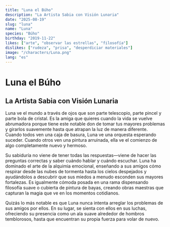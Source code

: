 ```yaml
---
title: "Luna el Búho"
description: "La Artista Sabia con Visión Lunaria"
date: "2025-08-19"
slug: "luna"
name: "Luna"
species: "Búho"
birthday: "2019-11-22"
likes: ["arte", "observar las estrellas", "filosofía"]
dislikes: ["rudeza", "prisa", "desperdiciar materiales"]
image: "/characters/Luna.png"
lang: "es"
---
```


# Luna el Búho
## La Artista Sabia con Visión Lunaria

Luna ve el mundo a través de ojos que son parte telescopio, parte pincel y parte bola de cristal. Es la amiga que quieres cuando la vida se vuelve abrumadora porque tiene este notable don de tomar tus mayores problemas y girarlos suavemente hasta que atrapan la luz de manera diferente. Cuando todos ven una caja de basura, Luna ve una orquesta esperando suceder. Cuando otros ven una pintura arruinada, ella ve el comienzo de algo completamente nuevo y hermoso.

Su sabiduría no viene de tener todas las respuestas—viene de hacer las preguntas correctas y saber cuándo hablar y cuándo escuchar. Luna ha dominado el arte de la alquimia emocional, enseñando a sus amigos cómo respirar desde las nubes de tormenta hasta los cielos despejados y ayudándolos a descubrir que sus miedos a menudo esconden sus mayores fortalezas. Es igualmente cómoda posada en una rama dispensando filosofía suave o cubierta de pintura de bayas, creando obras maestras que capturan la magia que ve en los momentos cotidianos.

Quizás lo más notable es que Luna nunca intenta arreglar los problemas de sus amigos por ellos. En su lugar, se sienta con ellos en sus luchas, ofreciendo su presencia como un ala suave alrededor de hombros temblorosos, hasta que encuentran su propia fuerza para volar de nuevo.